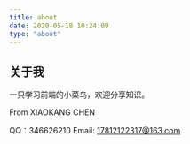 ```yaml
---
title: about
date: 2020-05-18 10:24:09
type: "about"
---
```


## 关于我

一只学习前端的小菜鸟，欢迎分享知识。

From XIAOKANG CHEN

QQ：346626210
Email: 17812122317@163.com
